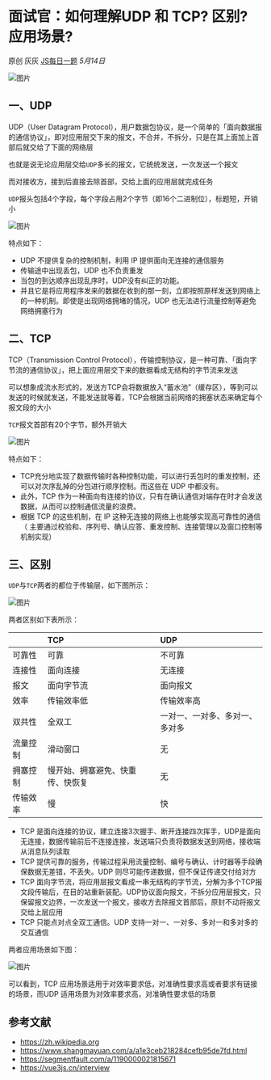 # 面试官：如何理解UDP 和 TCP? 区别? 应用场景?

原创 灰灰 [JS每日一题](javascript:void(0);) *5月14日*





![图片](https://mmbiz.qpic.cn/mmbiz_png/gH31uF9VIibRn1aTIUxxEF1TrY9OM5OTaSa44OCBiaGRFLr8fY8icoLI1yZRR05cAYzkdcvSvYrXicfIvhewwb5qsg/640?wx_fmt=png&tp=webp&wxfrom=5&wx_lazy=1&wx_co=1)

## 一、UDP

UDP（User Datagram Protocol），用户数据包协议，是一个简单的「面向数据报的通信协议」，即对应用层交下来的报文，不合并，不拆分，只是在其上面加上首部后就交给了下面的网络层

也就是说无论应用层交给`UDP`多长的报文，它统统发送，一次发送一个报文

而对接收方，接到后直接去除首部，交给上面的应用层就完成任务

`UDP`报头包括4个字段，每个字段占用2个字节（即16个二进制位），标题短，开销小

![图片](https://mmbiz.qpic.cn/mmbiz_png/gH31uF9VIibRn1aTIUxxEF1TrY9OM5OTaIbgO1D2CX8SKKUQwujyAhMdrOgCHDJ9bpxHZd9GYEjmIzyhRc7Ys1w/640?wx_fmt=png&tp=webp&wxfrom=5&wx_lazy=1&wx_co=1)

特点如下：

- UDP 不提供复杂的控制机制，利用 IP 提供面向无连接的通信服务
- 传输途中出现丢包，UDP 也不负责重发
- 当包的到达顺序出现乱序时，UDP没有纠正的功能。
- 并且它是将应用程序发来的数据在收到的那一刻，立即按照原样发送到网络上的一种机制。即使是出现网络拥堵的情况，UDP 也无法进行流量控制等避免网络拥塞行为

## 二、TCP

TCP（Transmission Control Protocol），传输控制协议，是一种可靠、「面向字节流的通信协议」，把上面应用层交下来的数据看成无结构的字节流来发送

可以想象成流水形式的，发送方TCP会将数据放入“蓄水池”（缓存区），等到可以发送的时候就发送，不能发送就等着，TCP会根据当前网络的拥塞状态来确定每个报文段的大小

`TCP`报文首部有20个字节，额外开销大

![图片](https://mmbiz.qpic.cn/mmbiz_png/gH31uF9VIibRn1aTIUxxEF1TrY9OM5OTa762ic1NDA46iatH8kzqyw8016xdURTbYVsZprQdWxES6sgL8nfTxmXIA/640?wx_fmt=png&tp=webp&wxfrom=5&wx_lazy=1&wx_co=1)

特点如下：

- TCP充分地实现了数据传输时各种控制功能，可以进行丢包时的重发控制，还可以对次序乱掉的分包进行顺序控制。而这些在 UDP 中都没有。
- 此外，TCP 作为一种面向有连接的协议，只有在确认通信对端存在时才会发送数据，从而可以控制通信流量的浪费。
- 根据 TCP 的这些机制，在 IP 这种无连接的网络上也能够实现高可靠性的通信（ 主要通过校验和、序列号、确认应答、重发控制、连接管理以及窗口控制等机制实现）





## 三、区别

`UDP`与`TCP`两者的都位于传输层，如下图所示：

![图片](https://mmbiz.qpic.cn/mmbiz_png/gH31uF9VIibRn1aTIUxxEF1TrY9OM5OTaFmgMXKlmEkJCYIWHIxUbOZN7wmkG6hiczYvhhicg8oAypHgkFK35GvLA/640?wx_fmt=png&tp=webp&wxfrom=5&wx_lazy=1&wx_co=1)

两者区别如下表所示：

|          | TCP                              | UDP                            |
| :------- | :------------------------------- | :----------------------------- |
| 可靠性   | 可靠                             | 不可靠                         |
| 连接性   | 面向连接                         | 无连接                         |
| 报文     | 面向字节流                       | 面向报文                       |
| 效率     | 传输效率低                       | 传输效率高                     |
| 双共性   | 全双工                           | 一对一、一对多、多对一、多对多 |
| 流量控制 | 滑动窗口                         | 无                             |
| 拥塞控制 | 慢开始、拥塞避免、快重传、快恢复 | 无                             |
| 传输效率 | 慢                               | 快                             |

- TCP 是面向连接的协议，建立连接3次握手、断开连接四次挥手，UDP是面向无连接，数据传输前后不连接连接，发送端只负责将数据发送到网络，接收端从消息队列读取
- TCP 提供可靠的服务，传输过程采用流量控制、编号与确认、计时器等手段确保数据无差错，不丢失。UDP 则尽可能传递数据，但不保证传递交付给对方
- TCP 面向字节流，将应用层报文看成一串无结构的字节流，分解为多个TCP报文段传输后，在目的站重新装配。UDP协议面向报文，不拆分应用层报文，只保留报文边界，一次发送一个报文，接收方去除报文首部后，原封不动将报文交给上层应用
- TCP 只能点对点全双工通信。UDP 支持一对一、一对多、多对一和多对多的交互通信

两者应用场景如下图：



![图片](https://mmbiz.qpic.cn/mmbiz_png/gH31uF9VIibRn1aTIUxxEF1TrY9OM5OTaAaIt5wr0Hicibsics5E8jpJl4fH8hcibrO3YWcfqEYTr36m5ibzKFjEcWvQ/640?wx_fmt=png&tp=webp&wxfrom=5&wx_lazy=1&wx_co=1)

可以看到，TCP 应用场景适用于对效率要求低，对准确性要求高或者要求有链接的场景，而UDP 适用场景为对效率要求高，对准确性要求低的场景

## 参考文献

- https://zh.wikipedia.org
- https://www.shangmayuan.com/a/a1e3ceb218284cefb95de7fd.html
- https://segmentfault.com/a/1190000021815671
- https://vue3js.cn/interview